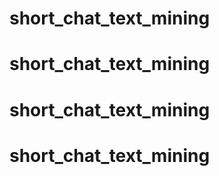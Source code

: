# short_chat_text_mining
# short_chat_text_mining
# short_chat_text_mining
# short_chat_text_mining
